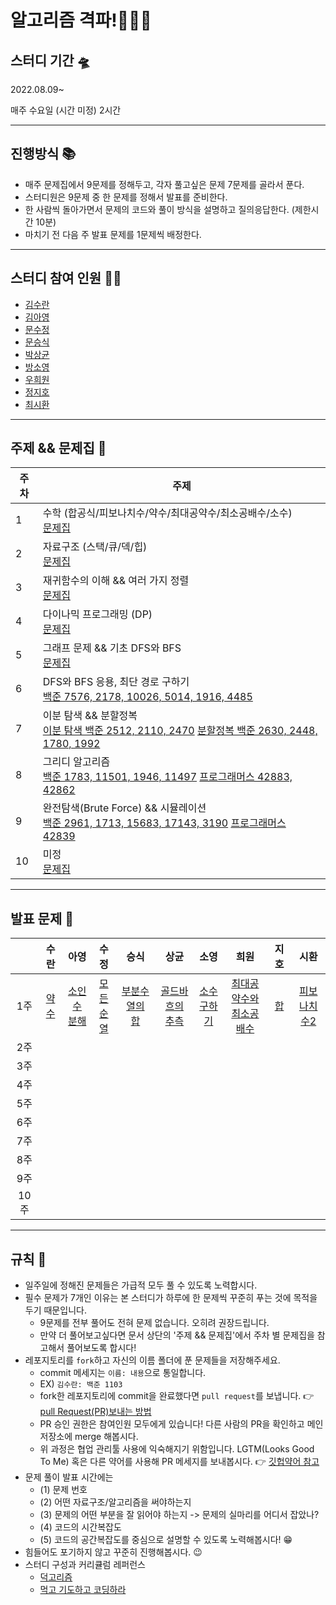 # 알고리즘 격파!🧨🧨🧨

## 스터디 기간 🛸

2022.08.09~

매주 수요일 (시간 미정) 2시간 

---
## 진행방식 📚
- 매주 문제집에서 9문제를 정해두고, 각자 풀고싶은 문제 7문제를 골라서 푼다.
- 스터디원은 9문제 중 한 문제를 정해서 발표를 준비한다. 
- 한 사람씩 돌아가면서 문제의 코드와 풀이 방식을 설명하고 질의응답한다. (제한시간 10분)
- 마치기 전 다음 주 발표 문제를 1문제씩 배정한다.

---

## 스터디 참여 인원 👩‍💻
- [김수란](https://github.com/suran-kim)
- [김아영](https://github.com/Kim-AYoung)
- [문수정](https://github.com/moonstal1506)
- [문승식](https://github.com/Moon-Co)
- [박상균](https://github.com/sanggyunbak2856)
- [방소영](https://github.com/blacklabf)
- [우희원](https://github.com/H2W0N)
- [정지호](https://github.com/CNU-Jiho-Jeong)
- [최시환](https://github.com/pum005)

---
## 주제 && 문제집 📖
| <center>주차</center> | <center>주제</center> | 
| :---- | ------ |
| 1 | 수학 (합공식/피보나치수/약수/최대공약수/최소공배수/소수) <br/> [문제집](https://www.acmicpc.net/workbook/view/8997) | 
| 2 | 자료구조 (스택/큐/덱/힙) <br/> [문제집](https://www.acmicpc.net/workbook/view/8999) | 
| 3 | 재귀함수의 이해 && 여러 가지 정렬 <br/> [문제집](https://www.acmicpc.net/workbook/view/9000) | 
| 4 | 다이나믹 프로그래밍 (DP) <br/> [문제집](https://www.acmicpc.net/workbook/view/9001) | 
| 5 | 그래프 문제 && 기초 DFS와 BFS <br/> [문제집](https://www.acmicpc.net/workbook/view/9003) | 
| 6 | DFS와 BFS 응용, 최단 경로 구하기 <br/> [백준 7576, 2178, 10026, 5014, 1916, 4485](https://www.acmicpc.net/workbook/view/8999) | 
| 7 | 이분 탐색 && 분할정복<br/> [이분 탐색 백준 2512, 2110, 2470]() [분할정복 백준 2630, 2448, 1780, 1992](https://www.acmicpc.net/workbook/view/8999) | 
| 8 | 그리디 알고리즘 <br/> [백준 1783, 11501, 1946, 11497](https://www.acmicpc.net/workbook/view/8999) [프로그래머스 42883, 42862]()| 
| 9 | 완전탐색(Brute Force) && 시뮬레이션 <br/> [백준 2961, 1713, 15683, 17143, 3190](https://www.acmicpc.net/workbook/view/8999) [프로그래머스 42839]() | 
| 10 | 미정 <br/> [문제집](https://www.acmicpc.net/workbook/view/8999) | 


---
## 발표 문제 🥇

|  | <center>수란</center> |   <center>아영</center> | <center>수정</center> |  <center>승식</center> |   <center>상균</center> |  <center>소영</center> | <center>희원</center> |  <center>지호</center> |  <center>시환</center> |
| :- |  :- |  :- |  :- |  :- |  :- |  :- |  :- |  :- |  :- | 
| <center>1주</center> | <center>[약수](https://www.acmicpc.net/problem/1037)</center> |<center>[소인수<br/>분해](https://www.acmicpc.net/problem/11653)</center> |<center>[모든<br/>순열](https://www.acmicpc.net/problem/10974)</center> |<center>[부분수열의<br/>합](https://www.acmicpc.net/problem/1182)</center> |<center>[골드바흐의<br/>추측](https://www.acmicpc.net/problem/9020)</center> |<center>[소수<br/>구하기](https://www.acmicpc.net/problem/1929)</center> |<center>[최대공약수와<br/>최소공배수](https://www.acmicpc.net/problem/2609)</center> |<center>[합](https://www.acmicpc.net/problem/8393)</center> |<center>[피보나치<br/>수2](https://www.acmicpc.net/problem/2748)</center> |
| <center>2주</center> |<center>[]()</center> |<center>[]()</center> |<center>[]()</center> |<center>[]()</center> |<center>[]()</center> |<center>[]()</center> |<center>[]()</center> |<center>[]()</center> |<center>[]()</center> |
| <center>3주</center> | <center>[]()</center> |<center>[]()</center> |<center>[]()</center> |<center>[]()</center> |<center>[]()</center> |<center>[]()</center> |<center>[]()</center> |<center>[]()</center> |<center>[]()</center> |
| <center>4주</center> | <center>[]()</center> |<center>[]()</center> |<center>[]()</center> |<center>[]()</center> |<center>[]()</center> |<center>[]()</center> |<center>[]()</center> |<center>[]()</center> |<center>[]()</center> |
| <center>5주</center> | <center>[]()</center> |<center>[]()</center> |<center>[]()</center> |<center>[]()</center> |<center>[]()</center> |<center>[]()</center> |<center>[]()</center> |<center>[]()</center> |<center>[]()</center> |
| <center>6주</center> | <center>[]()</center> |<center>[]()</center> |<center>[]()</center> |<center>[]()</center> |<center>[]()</center> |<center>[]()</center> |<center>[]()</center> |<center>[]()</center> |<center>[]()</center> |
| <center>7주</center> | <center>[]()</center> |<center>[]()</center> |<center>[]()</center> |<center>[]()</center> |<center>[]()</center> |<center>[]()</center> |<center>[]()</center> |<center>[]()</center> |<center>[]()</center> |
| <center>8주</center> | <center>[]()</center> |<center>[]()</center> |<center>[]()</center> |<center>[]()</center> |<center>[]()</center> |<center>[]()</center> |<center>[]()</center> |<center>[]()</center> |<center>[]()</center> |
| <center>9주</center> | <center>[]()</center> |<center>[]()</center> |<center>[]()</center> |<center>[]()</center> |<center>[]()</center> |<center>[]()</center> |<center>[]()</center> |<center>[]()</center> |<center>[]()</center> |
| <center>10주</center> | <center>[]()</center> |<center>[]()</center> |<center>[]()</center> |<center>[]()</center> |<center>[]()</center> |<center>[]()</center> |<center>[]()</center> |<center>[]()</center> |<center>[]()</center> |
---
## 규칙 🧾
- 일주일에 정해진 문제들은 가급적 모두 풀 수 있도록 노력합시다.
- 필수 문제가 7개인 이유는 본 스터디가 하루에 한 문제씩 꾸준히 푸는 것에 목적을 두기 때문입니다.
  - 9문제를 전부 풀어도 전혀 문제 없습니다. 오히려 권장드립니다.
  - 만약 더 풀어보고싶다면 문서 상단의 '주제 && 문제집'에서 주차 별 문제집을 참고해서 풀어보도록 합시다! 
- 레포지토리를 `fork`하고 자신의 이름 폴더에 푼 문제들을 저장해주세요.
  - commit 메세지는 `이름: 내용`으로 통일합니다.
  - EX) `김수란: 백준 1103`
  - fork한 레포지토리에 commit을 완료했다면 `pull request`를 보냅니다. 👉 [pull Request(PR)보내는 방법](https://chanhuiseok.github.io/posts/git-3/)
  - PR 승인 권한은 참여인원 모두에게 있습니다! 다른 사람의 PR을 확인하고 메인 저장소에 merge 해봅시다.
  - 위 과정은 협업 관리툴 사용에 익숙해지기 위함입니다. LGTM(Looks Good To Me) 혹은 다른 약어를 사용해 PR 메세지를 보내봅시다. 👉 [깃헙약어 참고](https://hidekuma.github.io/github/abbreviation/abbreviation/)
- 문제 풀이 발표 시간에는
  - (1) 문제 번호
  - (2) 어떤 자료구조/알고리즘을 써야하는지
  - (3) 문제의 어떤 부분을 잘 읽어야 하는지 -> 문제의 실마리를 어디서 잡았나?
  - (4) 코드의 시간복잡도
  - (5) 코드의 공간복잡도를 중심으로 설명할 수 있도록 노력해봅시다! 😁
- 힘들어도 포기하지 않고 꾸준히 진행해봅시다. 😉
- 스터디 구성과 커리큘럼 레퍼런스 
  - [덕고리즘](https://github.com/dev-dain/Dukgorithm)
  - [먹고 기도하고 코딩하라](https://dev-dain.tistory.com/155) 
